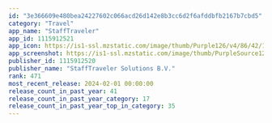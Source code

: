 ```yaml
---
id: "3e366609e480bea24227602c066acd26d142e8b3cc6d2f6afddbfb2167b7cbd5"
category: "Travel"
app_name: "StaffTraveler"
app_id: 1115912521
app_icon: https://is1-ssl.mzstatic.com/image/thumb/Purple126/v4/86/42/1b/86421b98-1155-c833-2bfb-44126586af3a/AppIcon-1x_U007emarketing-0-9-0-0-85-220-0.png/1024x1024bb.png
app_screenshot: https://is1-ssl.mzstatic.com/image/thumb/PurpleSource126/v4/12/c1/43/12c143f7-36ca-7882-7924-905b03571d38/2bf5869d-da7d-4e35-b380-8232dbfb9efa_screenshot1.jpeg/1242x2688bb.png
publisher_id: 1115912520
publisher_name: "StaffTraveler Solutions B.V."
rank: 471
most_recent_release: 2024-02-01 00:00:00
release_count_in_past_year: 41
release_count_in_past_year_category: 17
release_count_in_past_year_top_in_category: 35
---
```

